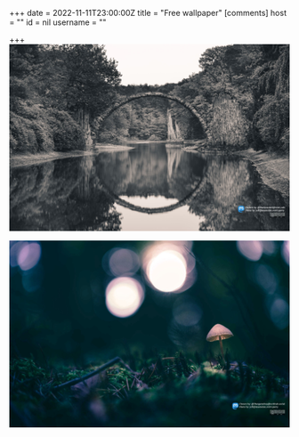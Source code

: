 +++
date = 2022-11-11T23:00:00Z
title = "Free wallpaper"
[comments]
host = ""
id = nil
username = ""

+++
![](/uploads/wallpaper-500-jpeg.jpg)

![](/uploads/wallpaper-750.jpg)